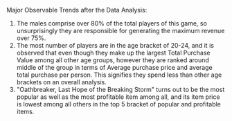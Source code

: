 Major Observable Trends after the Data Analysis:

1) The males comprise over 80% of the total players of this game, so unsurprisingly they are responsible for generating the maximum revenue over 75%. 
2) The most number of players are in the age bracket of 20-24, and it is observed that even though they make up the largest Total Purchase Value among all other age groups, however they are ranked around middle of the group in terms of Average purchase price and average total purchase per person. This signifies they spend less than other age brackets on an overall analysis.
3) "Oathbreaker, Last Hope of the Breaking Storm" turns out to be the most popular as well as the most profitable item among all, and its item price is lowest among all others in the top 5 bracket of popular and profitable items. 